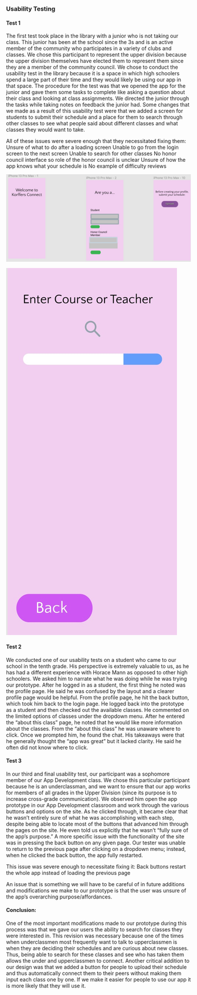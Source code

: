 ### Usability Testing

#### Test 1
The first test took place in the library with a junior who is not taking our class. This junior has been at the school since the 3s and is an active member of the community who participates in a variety of clubs and classes. We chose this participant to represent the upper division because the upper division themselves have elected them to represent them since they are a member of the community council. We chose to conduct the usability test in the library because it is a space in which high schoolers spend a large part of their time and they would likely be using our app in that space. The procedure for the test was that we opened the app for the junior and gave them some tasks to complete like asking a question about their class and looking at class assignments. We directed the junior through the tasks while taking notes on feedback the junior had. Some changes that we made as a result of this usability test were that we added a screen for students to submit their schedule and a place for them to search through other classes to see what people said about different classes and what classes they would want to take.

All of these issues were severe enough that they necessitated fixing them:
Unsure of what to do after a loading screen
Unable to go from the login screen to the next screen
Unable to search for other classes
No honor council interface so role of the honor council is unclear
Unsure of how the app knows what your schedule is
No example of difficulty reviews

![](../upload.jpg)

![](../searchbar.jpg)

#### Test 2
We conducted one of our usability tests on a student who came to our school in the tenth grade. His perspective is extremely valuable to us, as he has had a different experience with Horace Mann as opposed to other high schoolers. We asked him to narrate what he was doing while he was trying our prototype. After he logged in as a student, the first thing he noted was the profile page. He said he was confused by the layout and a clearer profile page would be helpful. From the profile page, he hit the back button, which took him back to the login page. He logged back into the prototype as a student and then checked out the available classes. He commented on the limited options of classes under the dropdown menu. After he entered the “about this class” page, he noted that he would like more information about the classes. From the “about this class” he was unaware where to click. Once we prompted him, he found the chat. His takeaways were that he generally thought the “app was great” but it lacked clarity. He said he often did not know where to click. 

#### Test 3
In our third and final usability test, our participant was a sophomore member of our App Development class. We chose this particular participant because he is an underclassman, and we want to ensure that our app works for members of all grades in the Upper Division (since its purpose is to increase cross-grade communication). We observed him open the app prototype in our App Development classroom and work through the various buttons and options on the site. As he clicked through, it became clear that he wasn’t entirely sure of what he was accomplishing with each step, despite being able to locate most of the buttons that advanced him through the pages on the site. He even told us explicitly that he wasn’t “fully sure of the app’s purpose.” A more specific issue with the functionality of the site was in pressing the back button on any given page. Our tester was unable to return to the previous page after clicking on a dropdown menu; instead, when he clicked the back button, the app fully restarted.

This issue was severe enough to necessitate fixing it:
Back buttons restart the whole app instead of loading the previous page

An issue that is something we will have to be careful of in future additions and modifications we make to our prototype is that the user was unsure of the app’s overarching purpose/affordances.

#### Conclusion:
One of the most important modifications made to our prototype during this process was that we gave our users the ability to search for classes they were interested in. This revision was necessary because one of the times when underclassmen most frequently want to talk to upperclassmen is when they are deciding their schedules and are curious about new classes. Thus, being able to search for these classes and see who has taken them allows the under and upperclassmen to connect. Another critical addition to our design was that we added a button for people to upload their schedule and thus automatically connect them to their peers without making them input each class one by one. If we make it easier for people to use our app it is more likely that they will use it. 


